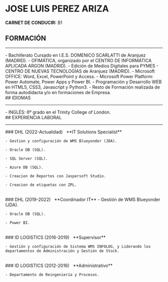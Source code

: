 # JOSE LUIS PEREZ ARIZA
**CARNET DE CONDUCIR:** B1
<br>
## FORMACIÓN
<hr>
- Bachillerato Cursado en I.E.S. DOMENICO SCARLATTI de Aranjuez (MADRID).
- OFIMÁTICA, organizado por el CENTRO DE INFORMÁTICA APLICADA ARGON (MADRID).
- Edición de Medios Digitales para PYMES - CENTRO DE NUEVAS TECNOLOGÍAS de Aranjuez (MADRID).
- Microsoft OFFICE: Word, Excel, PowerPoint y Access.
- Microsoft Power Platform: Power Automate, Power Apps y Power BI.
- Programación y Desarrollo WEB en HTML5, CSS3, Javascript y Python3.
- Resto de Formación realizada de forma autodidacta y/o en formaciones de Empresa.

<br>
## IDIOMAS
<hr>
- INGLÉS: 6º grado en el Trinity College of London.

<br>
## EXPERIENCIA LABORAL
<hr>
### DHL (2022-Actualidad)
  &nbsp; **IT Solutions Specialist**

    - Gestion y configuración de WMS Blueyonder (JDA).

    - Oracle DB (SQL).

    - SQL Server (SQL).

    - Azure DB (SQL).

    - Creacion de Reportes con Jaspersoft Studio.

    - Creacion de etiquetas con ZPL.


<br>
### DHL (2019-2022)
  &nbsp; **Coordinador IT**
    - Gestión de WMS Blueyonder (JDA).

    - Oracle DB (SQL).

    - Power BI.

    
  <br>
### ID LOGISTICS (2016-2019)
  &nbsp; **Supervisor**

    - Gestión y configuración de Sistema WMS INFOLOG, y Liderando los departamentos de Administración y Gestión de Stock.

<br>
### ID LOGISTICS (2012-2016)
  &nbsp; **Administrativo**
  
    - Departamento de Reingeniería y Procesos.
  
